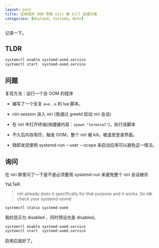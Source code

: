 ```yaml
---
layout: post
title: 应用程序 OOM 导致 niri 被 kill 处理方案
categories: [Wayland, Systemd, Note]
---
```


记录一下。

## TLDR

```bash
systemctl enable systemd-oomd.service
systemctl start  systemd-oomd.service
```


## 问题

复现方法：运行一个会 OOM 的程序

- 编写了一个反复 `a=a..a` 的 lua 脚本。
- niri-session 进入 niri (我通过 greetd 启动 niri 会话)
- 在 niri 中打开终端(快捷键内容：`spawn "terminal"`)，执行该脚本
- 不久后内存用尽，触发 OOM，整个 niri 被 kill，被退至登录界面。

- 随即发现使用 systemd-run --user --scope 来启动应用可以避免这一情况。

## 询问

在 niri 群里问了一下是不是必须要用 systemd-run 来避免整个 niri 会话被杀

YaLTeR:
> niri already does it
> specifically for that purpose
> and it works. So idk check your systemd-oomd

```
systemctl status systemd-oomd
```

我的显示为 disabled ，同时预设也是 disabled。
```bash
systemctl enable systemd-oomd.service
systemctl start  systemd-oomd.service
```
启用后就好了。

